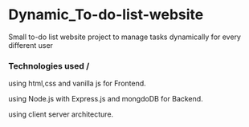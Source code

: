 # Dynamic_To-do-list-website
Small to-do list website project to manage tasks dynamically for every different user
### Technologies used / 

using html,css and vanilla js for Frontend.

using Node.js with Express.js and mongdoDB for Backend.

using client server architecture.


